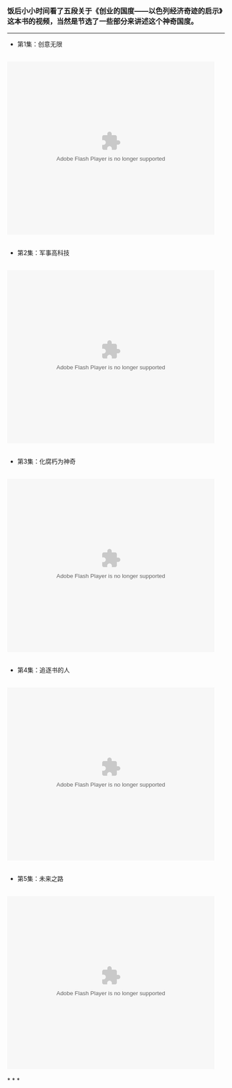 <!-- 
.. link: 
.. description: 
.. tags: 创意
.. date: 2014/05/05 15:54:12
.. title: 创业国度——以色列的启示
.. slug: start-up-nation
-->


### 饭后小小时间看了五段关于《创业的国度——以色列经济奇迹的启示》这本书的视频，当然是节选了一些部分来讲述这个神奇国度。
  <!-- TEASER_END -->


 * * *


 -  第1集：创意无限 
<br/>
<embed src="http://player.youku.com/player.php/sid/XNDM5NjIyOTEy/v.swf" allowFullScreen="true" quality="high" width="480" height="400" align="middle" allowScriptAccess="always" type="application/x-shockwave-flash"></embed>
<br/>
<br/>

 -   第2集：军事高科技
<br/>
<embed src="http://player.youku.com/player.php/sid/XMzY2MDE0NzY0/v.swf" allowFullScreen="true" quality="high" width="480" height="400" align="middle" allowScriptAccess="always" type="application/x-shockwave-flash"></embed>
<br/>
<br/>

 -  第3集：化腐朽为神奇
<br/>
<embed src="http://player.youku.com/player.php/sid/XMzY2MTE2ODg0/v.swf" allowFullScreen="true" quality="high" width="480" height="400" align="middle" allowScriptAccess="always" type="application/x-shockwave-flash"></embed>
<br/>
<br/>

 -  第4集：追逐书的人
<br/>
<embed src="http://player.youku.com/player.php/sid/XMzY2MTI3NDE2/v.swf" allowFullScreen="true" quality="high" width="480" height="400" align="middle" allowScriptAccess="always" type="application/x-shockwave-flash"></embed>
<br/>
<br/>

 -  第5集：未来之路
<br/>
<embed src="http://player.youku.com/player.php/sid/XMzY2MTIyMDcy/v.swf" allowFullScreen="true" quality="high" width="480" height="400" align="middle" allowScriptAccess="always" type="application/x-shockwave-flash"></embed>
<br/><br/>
 * * *


